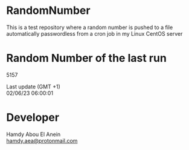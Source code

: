 # RandomNumber    
This is a test repository where a random number is pushed to a file automatically passwordless from a cron job in my Linux CentOS server    
# Random Number of the last run   
5157
      
Last update (GMT +1)    
02/06/23 06:00:01
# Developer    
Hamdy Abou El Anein   
hamdy.aea@protonmail.com
